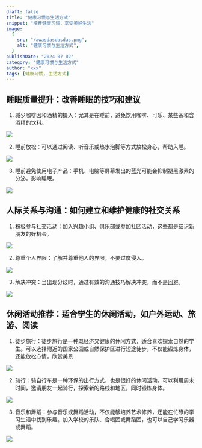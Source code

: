 ```yaml
---
draft: false
title: "健康习惯与生活方式"
snippet: "培养健康习惯，享受美好生活"
image:
  {
    src: "/awasdasdasdas.png",
    alt: "健康习惯与生活方式",
  }
publishDate: "2024-07-02"
category: "健康习惯与生活方式"
author: "xxx"
tags: [健康习惯, 生活方式]
---
```


## 睡眠质量提升：改善睡眠的技巧和建议

1. 减少咖啡因和酒精的摄入：尤其是在睡前，避免饮用咖啡、可乐、某些茶和含酒精的饮料。

![](../../assets/coffee.png)

2. 睡前放松：可以通过阅读、听音乐或热水泡脚等方式放松身心，帮助入睡。

![](../../assets/reading.png)

3. 睡前避免使用电子产品：手机、电脑等屏幕发出的蓝光可能会抑制褪黑激素的分泌，影响睡眠。

![](../../assets/using-phone.png)

## 人际关系与沟通：如何建立和维护健康的社交关系

1. 积极参与社交活动：加入兴趣小组、俱乐部或参加社区活动，这些都是结识新朋友的好机会。

![](../../assets/friends.png)

2. 尊重个人界限：了解并尊重他人的界限，不要过度侵入。

![](../../assets/boundary.png)

3. 解决冲突：当出现分歧时，通过有效的沟通技巧解决冲突，而不是回避。

![](../../assets/conflict.png)

## 休闲活动推荐：适合学生的休闲活动，如户外运动、旅游、阅读

1. 徒步旅行：徒步旅行是一种既经济又健康的休闲方式，适合喜欢探索自然的学生。可以选择附近的国家公园或自然保护区进行短途徒步，不仅能锻炼身体，还能放松心情，欣赏美景

![](../../assets/hiking.png)

2. 骑行：骑自行车是一种环保的出行方式，也是很好的休闲活动。可以利用周末时间，邀请朋友一起骑行，探索新的路线和地区，同时锻炼身体。

![](../../assets/cycling.png)

3. 音乐和舞蹈：参与音乐或舞蹈活动，不仅能够培养艺术修养，还能在忙碌的学习生活中找到乐趣。加入学校的乐队、合唱团或舞蹈团，也可以自己学习乐器或舞蹈。

![](../../assets/music-dance.png)

